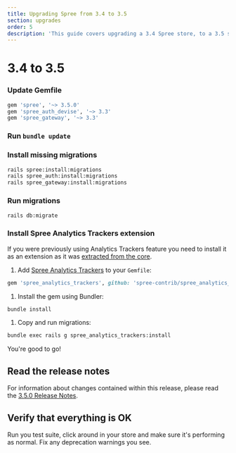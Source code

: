 ```yaml
---
title: Upgrading Spree from 3.4 to 3.5
section: upgrades
order: 5
description: 'This guide covers upgrading a 3.4 Spree store, to a 3.5 store.'
---
```


# 3.4 to 3.5

### Update Gemfile

```ruby
gem 'spree', '~> 3.5.0'
gem 'spree_auth_devise', '~> 3.3'
gem 'spree_gateway', '~> 3.3'
```

### Run `bundle update`

### Install missing migrations

```bash
rails spree:install:migrations
rails spree_auth:install:migrations
rails spree_gateway:install:migrations
```

### Run migrations

```bash
rails db:migrate
```

### Install Spree Analytics Trackers extension

If you were previously using Analytics Trackers feature you need to install it as an extension as it was [extracted from the core](https://github.com/spree/spree/pull/8408).

1. Add [Spree Analytics Trackers](https://github.com/spree-contrib/spree_analytics_trackers) to your `Gemfile`:

```ruby
gem 'spree_analytics_trackers', github: 'spree-contrib/spree_analytics_trackers'
```

1. Install the gem using Bundler:

```bash
bundle install
```

1. Copy and run migrations:

```bash
bundle exec rails g spree_analytics_trackers:install
```

You're good to go!

## Read the release notes

For information about changes contained within this release, please read the [3.5.0 Release Notes](http://guides.spreecommerce.org/release_notes/spree_3_5_0.html).

## Verify that everything is OK

Run you test suite, click around in your store and make sure it's performing as normal. Fix any deprecation warnings you see.

